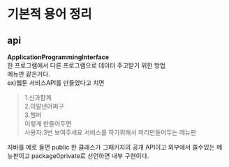 # 기본적 용어 정리 
## api
**ApplicationProgrammingInterface**  
한 프로그램에서 다른 프로그램으로 데이터 주고받기 위한 방법  
메뉴판 같은거다.  
ex)웹툰 서비스API를 만들었다고 치면
>1.신과함께  
>2.이말년어쩌구  
>3.헬퍼  
>이렇게 만들어두면  
>사용자:3번 보여주세요
서비스를 하기위해서 미리만들어두는 메뉴판

자바를 예로 들면 
public  한 클래스가 그패키지의 공개 API이고 외부에서 쓸수있는 메뉴판이고 package0private로 선언하면 내부 구현이다.